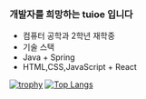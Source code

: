 ### 개발자를 희망하는 tuioe 입니다 
- 컴퓨터 공학과 2학년 재학중
- 기술 스택
- Java + Spring
- HTML,CSS,JavaScript + React
 
[![trophy](https://github-profile-trophy.vercel.app/?username=ryo-ma&theme=tuioe5679)](https://github.com/tuioe5679/github-readme-stats)
[![Top Langs](https://github-readme-stats.vercel.app/api/top-langs/?username=tuioe5679&layout=tuioe5679)](https://github.com/tuioe5679/github-readme-stats)







